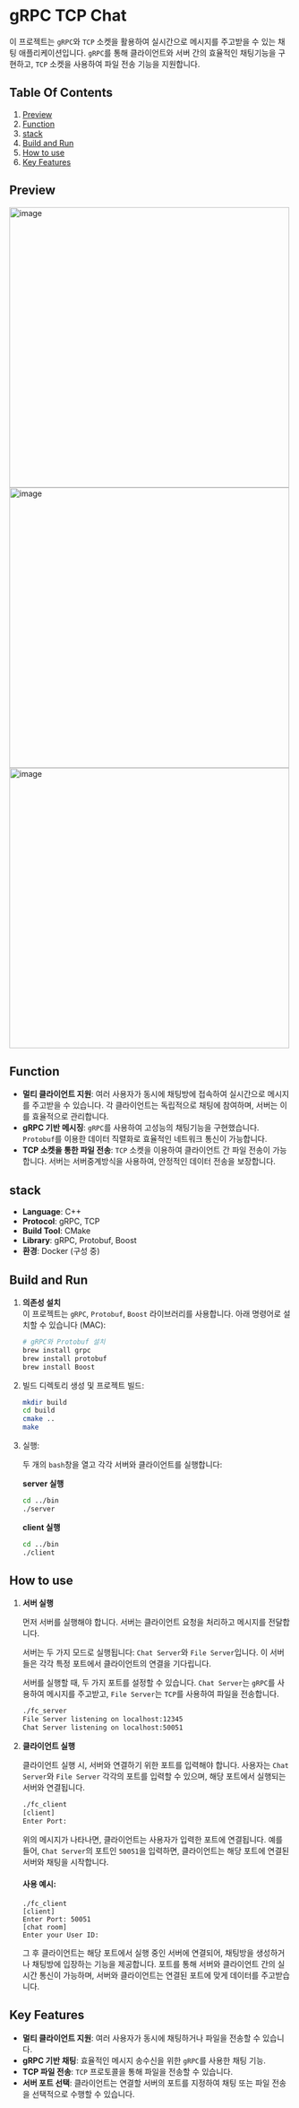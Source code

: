# gRPC TCP Chat

이 프로젝트는 `gRPC`와 `TCP` 소켓을 활용하여 실시간으로 메시지를 주고받을 수 있는 채팅 애플리케이션입니다. `gRPC`를 통해 클라이언트와 서버 간의 효율적인 채팅기능을 구현하고, `TCP` 소켓을 사용하여 파일 전송 기능을 지원합니다.

## Table Of Contents

1. [Preview](#preview)
2. [Function](#function)
3. [stack](#stack)
4. [Build and Run](#build-and-run)
5. [How to use](#how-to-use)
6. [Key Features](#key-features)

## Preview

<img width="500" alt="image" src="https://github.com/user-attachments/assets/8a5ea17c-e223-4e97-a263-2f5f6f04a4f3">
<img width="500" alt="image" src="https://github.com/user-attachments/assets/ad3338f5-6961-4e04-860a-ba5aba64fd90">
<img width="500" alt="image" src="https://github.com/user-attachments/assets/26b15134-f950-4c89-b1cc-3227447eb5f3">


## Function

- **멀티 클라이언트 지원**: 여러 사용자가 동시에 채팅방에 접속하여 실시간으로 메시지를 주고받을 수 있습니다. 각 클라이언트는 독립적으로 채팅에 참여하며, 서버는 이를 효율적으로 관리합니다.
- **gRPC 기반 메시징**: `gRPC`를 사용하여 고성능의 채팅기능을 구현했습니다. `Protobuf`를 이용한 데이터 직렬화로 효율적인 네트워크 통신이 가능합니다.
- **TCP 소켓을 통한 파일 전송**: `TCP` 소켓을 이용하여 클라이언트 간 파일 전송이 가능합니다. 서버는 서버중계방식을 사용하여, 안정적인 데이터 전송을 보장합니다.

## stack

- **Language**: C++
- **Protocol**: gRPC, TCP
- **Build Tool**: CMake
- **Library**: gRPC, Protobuf, Boost
- **환경**: Docker (구성 중)

## Build and Run

1. **의존성 설치**  
   이 프로젝트는 `gRPC`, `Protobuf`, `Boost` 라이브러리를 사용합니다. 아래 명령어로 설치할 수 있습니다 (MAC):

   ```bash
   # gRPC와 Protobuf 설치
   brew install grpc
   brew install protobuf
   brew install Boost
   ```

2. 빌드 디렉토리 생성 및 프로젝트 빌드:

    ```bash
    mkdir build
    cd build
    cmake ..
    make
    ```

3. 실행:

   두 개의 `bash`창을 열고 각각 서버와 클라이언트를 실행합니다:
   
   **server 실행**
      ```bash
      cd ../bin
      ./server
      ```
   
   **client 실행**
      ```bash
      cd ../bin
      ./client
      ```

## How to use

1. **서버 실행**
   
   먼저 서버를 실행해야 합니다. 서버는 클라이언트 요청을 처리하고 메시지를 전달합니다.

   서버는 두 가지 모드로 실행됩니다: `Chat Server`와 `File Server`입니다. 이 서버들은 각각 특정 포트에서 클라이언트의 연결을 기다립니다.

   서버를 실행할 때, 두 가지 포트를 설정할 수 있습니다. `Chat Server`는 `gRPC`를 사용하여 메시지를 주고받고, `File Server`는 `TCP`를 사용하여 파일을 전송합니다.

   ```bash
   ./fc_server
   File Server listening on localhost:12345
   Chat Server listening on localhost:50051
   ```

2. **클라이언트 실행**

   클라이언트 실행 시, 서버와 연결하기 위한 포트를 입력해야 합니다. 사용자는 `Chat Server`와 `File Server` 각각의 포트를 입력할 수 있으며, 해당 포트에서 실행되는 서버와 연결됩니다.
   
   ```bash
   ./fc_client
   [client]
   Enter Port:
   ```
   위의 메시지가 나타나면, 클라이언트는 사용자가 입력한 포트에 연결됩니다. 
   예를 들어, `Chat Server`의 포트인 `50051`을 입력하면, 클라이언트는 해당 포트에 연결된 서버와 채팅을 시작합니다.

   #### **사용 예시:**

   ```
   ./fc_client
   [client]
   Enter Port: 50051
   [chat room]
   Enter your User ID:
   ```
   그 후 클라이언트는 해당 포트에서 실행 중인 서버에 연결되어, 채팅방을 생성하거나 채팅방에 입장하는 기능을 제공합니다.
   포트를 통해 서버와 클라이언트 간의 실시간 통신이 가능하며, 서버와 클라이언트는 연결된 포트에 맞게 데이터를 주고받습니다.

## Key Features

- **멀티 클라이언트 지원**: 여러 사용자가 동시에 채팅하거나 파일을 전송할 수 있습니다.
- **gRPC 기반 채팅**: 효율적인 메시지 송수신을 위한 `gRPC`를 사용한 채팅 기능.
- **TCP 파일 전송**: `TCP` 프로토콜을 통해 파일을 전송할 수 있습니다.
- **서버 포트 선택**: 클라이언트는 연결할 서버의 포트를 지정하여 채팅 또는 파일 전송을 선택적으로 수행할 수 있습니다.
